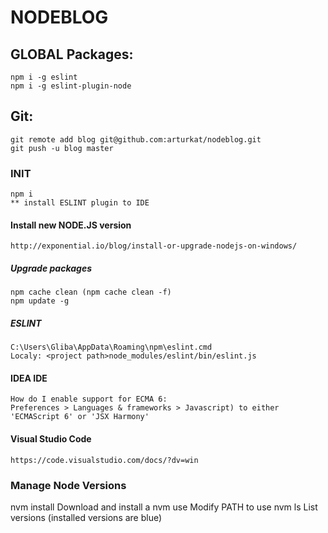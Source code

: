 # NODEBLOG

## GLOBAL Packages:

    npm i -g eslint
    npm i -g eslint-plugin-node

## Git:

    git remote add blog git@github.com:arturkat/nodeblog.git
    git push -u blog master

### INIT

    npm i
    ** install ESLINT plugin to IDE

#### Install new NODE.JS version

    http://exponential.io/blog/install-or-upgrade-nodejs-on-windows/

##### Upgrade packages

    npm cache clean (npm cache clean -f)
    npm update -g

##### ESLINT

    C:\Users\Gliba\AppData\Roaming\npm\eslint.cmd
    Localy: <project path>node_modules/eslint/bin/eslint.js

#### IDEA IDE

    How do I enable support for ECMA 6:
    Preferences > Languages & frameworks > Javascript) to either 'ECMAScript 6' or 'JSX Harmony'

#### Visual Studio Code

    https://code.visualstudio.com/docs/?dv=win

### Manage Node Versions

nvm install <version> Download and install a <version>
nvm use <version> Modify PATH to use <version>
nvm ls List versions (installed versions are blue)
